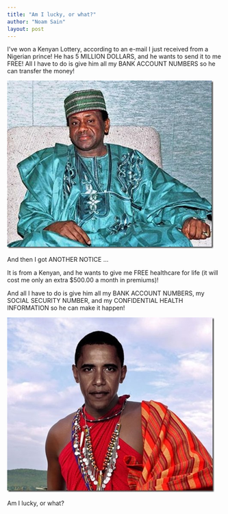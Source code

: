 ```yaml
---
title: "Am I lucky, or what?"
author: "Noam Sain"
layout: post
---
```


I've won a Kenyan Lottery, according to an e-mail I just received from a Nigerian prince! He has 5 MILLION DOLLARS, and he wants to send it to me FREE! All I have to do is give him all my BANK ACCOUNT NUMBERS so he can transfer the money!

![Kenyan](/assets/2014/2014-10-kenyan1.jpg "Kenyan prince")

And then I got ANOTHER NOTICE ...

It is from a Kenyan, and he wants to give me FREE healthcare for life (it will cost me only an extra $500.00 a month in premiums)!

And all I have to do is give him all my BANK ACCOUNT NUMBERS, my SOCIAL SECURITY NUMBER, and my CONFIDENTIAL HEALTH INFORMATION so he can make it happen!

![Kenyan president](/assets/2014/2014-10-kenyan2.jpg "Kenyan president")

Am I lucky, or what?

